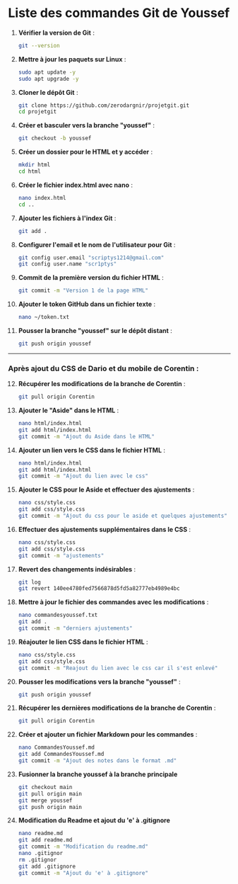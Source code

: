 # Liste des commandes Git de Youssef

1. **Vérifier la version de Git** :
   ```bash
   git --version
   ```

2. **Mettre à jour les paquets sur Linux** :
   ```bash
   sudo apt update -y
   sudo apt upgrade -y
   ```

3. **Cloner le dépôt Git** :
   ```bash
   git clone https://github.com/zerodargnir/projetgit.git
   cd projetgit
   ```

4. **Créer et basculer vers la branche "youssef"** :
   ```bash
   git checkout -b youssef
   ```

5. **Créer un dossier pour le HTML et y accéder** :
   ```bash
   mkdir html
   cd html
   ```

6. **Créer le fichier index.html avec nano** :
   ```bash
   nano index.html
   cd ..
   ```

7. **Ajouter les fichiers à l'index Git** :
   ```bash
   git add .
   ```

8. **Configurer l'email et le nom de l'utilisateur pour Git** :
   ```bash
   git config user.email "scriptys1214@gmail.com"
   git config user.name "scr1ptys"
   ```

9. **Commit de la première version du fichier HTML** :
   ```bash
   git commit -m "Version 1 de la page HTML"
   ```

10. **Ajouter le token GitHub dans un fichier texte** :
    ```bash
    nano ~/token.txt
    ```

11. **Pousser la branche "youssef" sur le dépôt distant** :
    ```bash
    git push origin youssef
    ```

---

### Après ajout du CSS de Dario et du mobile de Corentin :

12. **Récupérer les modifications de la branche de Corentin** :
    ```bash
    git pull origin Corentin
    ```

13. **Ajouter le "Aside" dans le HTML** :
    ```bash
    nano html/index.html
    git add html/index.html
    git commit -m "Ajout du Aside dans le HTML"
    ```

14. **Ajouter un lien vers le CSS dans le fichier HTML** :
    ```bash
    nano html/index.html
    git add html/index.html
    git commit -m "Ajout du lien avec le css"
    ```

15. **Ajouter le CSS pour le Aside et effectuer des ajustements** :
    ```bash
    nano css/style.css
    git add css/style.css
    git commit -m "Ajout du css pour le aside et quelques ajustements"
    ```

16. **Effectuer des ajustements supplémentaires dans le CSS** :
    ```bash
    nano css/style.css
    git add css/style.css
    git commit -m "ajustements"
    ```

17. **Revert des changements indésirables** :
    ```bash
    git log
    git revert 140ee4780fed7566878d5fd5a82777eb4989e4bc
    ```

18. **Mettre à jour le fichier des commandes avec les modifications** :
    ```bash
    nano commandesyoussef.txt
    git add .
    git commit -m "derniers ajustements"
    ```

19. **Réajouter le lien CSS dans le fichier HTML** :
    ```bash
    nano css/style.css
    git add css/style.css
    git commit -m "Reajout du lien avec le css car il s'est enlevé"
    ```

20. **Pousser les modifications vers la branche "youssef"** :
    ```bash
    git push origin youssef
    ```

21. **Récupérer les dernières modifications de la branche de Corentin** :
    ```bash
    git pull origin Corentin
    ```

22. **Créer et ajouter un fichier Markdown pour les commandes** :
    ```bash
    nano CommandesYoussef.md
    git add CommandesYoussef.md
    git commit -m "Ajout des notes dans le format .md"
    ```

23. **Fusionner la branche youssef à la branche principale**

    ```bash
    git checkout main
    git pull origin main
    git merge youssef
    git push origin main
    ```
24. **Modification du Readme et ajout du 'e' à .gitignore**

    ```bash
    nano readme.md
    git add readme.md
    git commit -m "Modification du readme.md"
    nano .gitignor
    rm .gitignor
    git add .gitignore
    git commit -m "Ajout du 'e' à .gitignore"
    ```
